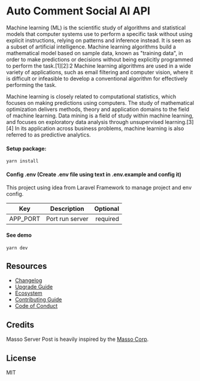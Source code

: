 # Auto Comment Social AI API

Machine learning (ML) is the scientific study of algorithms and statistical models that computer systems use to perform a specific task without using explicit instructions, relying on patterns and inference instead. It is seen as a subset of artificial intelligence. Machine learning algorithms build a mathematical model based on sample data, known as "training data", in order to make predictions or decisions without being explicitly programmed to perform the task.[1][2]:2 Machine learning algorithms are used in a wide variety of applications, such as email filtering and computer vision, where it is difficult or infeasible to develop a conventional algorithm for effectively performing the task.

Machine learning is closely related to computational statistics, which focuses on making predictions using computers. The study of mathematical optimization delivers methods, theory and application domains to the field of machine learning. Data mining is a field of study within machine learning, and focuses on exploratory data analysis through unsupervised learning.[3][4] In its application across business problems, machine learning is also referred to as predictive analytics.

#### Setup package:
```
yarn install
```
#### Config .env (Create .env file using text in .env.example and config it)
This project using idea from Laravel Framework to manage project and env config.

| **Key**        | **Description**           | **Optional**  |
| ------------- |:-------------:| -----:|
| APP_PORT | Port run server      |    required |

#### See demo
```
yarn dev
```

## Resources

* [Changelog](https://github.com/RHPTeam/comment_ai_api/blob/master/CHANGELOG)
* [Upgrade Guide](https://www.facebook.com/trantoan.960)
* [Ecosystem](https://www.facebook.com/trantoan.960)
* [Contributing Guide](https://www.facebook.com/trantoan.960)
* [Code of Conduct](https://www.facebook.com/trantoan.960)

## Credits

Masso Server Post is heavily inspired by the [Masso Corp](https://www.facebook.com/masso).
## License

MIT
